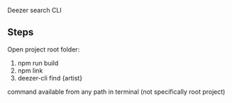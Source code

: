 Deezer search CLI

## Steps
Open project root folder:
1) npm run build
2) npm link
3) deezer-cli find {artist}

command available from any path in terminal (not specifically root project)